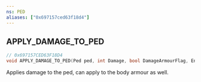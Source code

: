 ```yaml
---
ns: PED
aliases: ["0x697157ced63f18d4"]
---
```

## APPLY_DAMAGE_TO_PED

```c
// 0x697157CED63F18D4
void APPLY_DAMAGE_TO_PED(Ped ped, int Damage, bool DamageArmourFlag, Entity entity);
```

Applies damage to the ped, can apply to the body armour as well.

